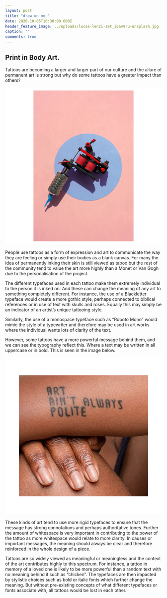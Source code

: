 ```yaml
---
layout: post
title: "draw on me "
date: 2020-10-05T16:30:00.000Z
header_feature_image: ../uploads/lucas-lenzi-zet_i6av9ru-unsplash.jpg
caption: ""
comments: true
---
```

## Print in Body Art.

Tattoos are becoming a larger and larger part of our culture and the allure of permanent art is strong but why do some tattoos have a greater impact than others?

![Tattoo Gun @Andrej Lišakov](../uploads/photos-blog.png "Tattoo Gun @Andrej Lišakov")

People use tattoos as a form of expression and art to communicate the way they are feeling or simply use their bodies as a blank canvas. For many the idea of permanently inking their skin is still viewed as taboo but the rest of the community tend to value the art more highly than a Monet or Van Gogh due to the personalisation of the project.

The different typefaces used in each tattoo make them extremely individual to the person it is inked on. And these can change the meaning of any art to something completely different. For instance, the use of a Blackletter typeface would create a more gothic style, perhaps connected to biblical references or in use of text with skulls and roses. Equally this may simply be an indicator of an artist’s unique tattooing style.

Similarly, the use of a monospace typeface such as “Roboto Mono” would mimic the style of a typewriter and therefore may be used in art works where the individual wants lots of clarity of the text.

However, some tattoos have a more powerful message behind them, and we can see the typography reflect this. Where a text may be written in all uppercase or in bold. This is seen in the image below.

![Powerful Words @curology ](../uploads/photos-blog-2.png "Powerful Words @curology ")

These kinds of art tend to use more rigid typefaces to ensure that the message has strong connotations and perhaps authoritative tones. Further the amount of whitespace is very important in contributing to the power of the tattoo as more whitespace would relate to more clarity. In causes or important messages, the meaning should always be clear and therefore reinforced in the whole design of a piece.

Tattoos are so widely viewed as meaningful or meaningless and the context of the art contributes highly to this spectrum. For instance, a tattoo in memory of a loved one is likely to be more powerful than a random text with no meaning behind it such as “chicken”. The typefaces are then impacted by stylistic choices such as bold or italic fonts which further change the meaning. But without pre-existing concepts of what different typefaces or fonts associate with, all tattoos would be lost in each other.